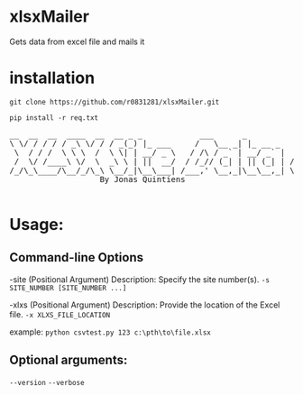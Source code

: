 # xlsxMailer
Gets data from excel file and mails it

# installation
`git clone https://github.com/r0831281/xlsxMailer.git`

 `pip install -r req.txt`


 <pre>
__  __  __  ____  __  __ _ _            ___      _            ___      _ _           _             
\ \/ / / / / _\ \/ / / _(_) |_ ___     /   \__ _| |_ __ _    / __\___ | | | ___  ___| |_ ___  _ __ 
 \  / / /  \ \ \  /  \ \| | __/ _ \   / /\ / _` | __/ _` |  / /  / _ \| | |/ _ \/ __| __/ _ \| '__|
 /  \/ /____\ \/  \  _\ \ | ||  __/  / /_// (_| | || (_| | / /__| (_) | | |  __/ (__| || (_) | |   
/_/\_\____/\__/_/\_\ \__/_|\__\___| /___,' \__,_|\__\__,_| \____/\___/|_|_|\___|\___|\__\___/|_|   
                   By Jonas Quintiens                                                                                                                                                                         
 </pre>

 # Usage:
## Command-line Options
 -site (Positional Argument)
    Description: Specify the site number(s).
    `-s SITE_NUMBER [SITE_NUMBER ...]`

 -xlxs (Positional Argument)
    Description: Provide the location of the Excel file.
    `-x XLXS_FILE_LOCATION`

  example:
    `python csvtest.py 123 c:\pth\to\file.xlsx`
## Optional arguments:
  `--version`
  `--verbose`
